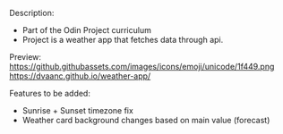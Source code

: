 Description:
- Part of the Odin Project curriculum
- Project is a weather app that fetches data through api.

Preview:
https://github.githubassets.com/images/icons/emoji/unicode/1f449.png https://dvaanc.github.io/weather-app/

Features to be added:
- Sunrise + Sunset timezone fix
- Weather card background changes based on main value (forecast)
